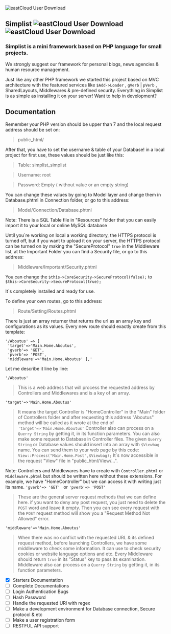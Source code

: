![eastCloud User Download](http://simplist.ir/Content/Shared/SimplistV2.png)

## Simplist  ![eastCloud User Download](http://eastcloud.ir/Content/Shared/Official-Badges.png) ![eastCloud User Download](http://eastcloud.ir/Content/Shared/Users-Badges.png)


### Simplist is a mini framework based on PHP language for small projects.
We strongly suggest our framework for personal blogs, news agencies & human resource management.




Just like any other PHP framework we started this project based on MVC architecture with the featured services like `$Add->Loader` , `gVerb` | `pVerb` , SharedLayouts, Middlewares & pre-defined security.
Everything in Simplist is as simple as installing it on your server!
Want to help in development?

## Documentation
Remember your PHP version should be upper than 7 and the local request address should be set on:
>public_html/

After that, you have to set the username & table of your Database!
in a local project for first use, these values should be just like this: 
>Table: simplist_simplist

>Username: root

>Password: Empty ( without value or an empty string)

You can change these values by going to Model layer and change them in Database.phtml in Connection folder, or go to this address:

>Model/Connection/Database.phtml

Note: There is a SQL Table file in "Resources" folder that you can easily import it to your local or online MySQL database


Until you\`re working on local a working directory, the HTTPS protocol is turned off, but if you want to upload it on your server, the HTTPS protocol can be turned on by making the "SecureProtocol" `true` in the Middleware list, at the Important Folder you can find a Security file, or go to this address:
>Middleware/Important/Security.phtml

You can change the `$this->CoreSecurity->SecureProtocol(false);` to `$this->CoreSecurity->SecureProtocol(true);`

It\`s completely installed and ready for use.

To define your own routes, go to this address:
>Route/Setting/Routes.phtml

There is just an array returner that returns the url as an array key and configurations as its values.
Every new route should exactly create from this template:
```
'/Aboutus' => [
 'target'=>'Main.Home.Aboutus',
 'gverb'=> 'GET',
 'pverb'=> 'POST',
 'middleware'=>'Main.Home.Aboutus' ],'
```
Let me describe it line by line:


`'/Aboutus' ` 
>This is a web address that will process the requested address by Controllers and Middlewares and is a key of an array.

`'target'=>'Main.Home.Aboutus'`
>It means the target Controller is "HomeController" in the "Main" folder of Controllers folder and after requesting this address "Aboutus" method will be called as it wrote at the end of `'target'=>'Main.Home.Aboutus'`
Controller also can process on a `Querry String` by getting it, in its function parameters.
You can also make some request to Database in Controller files.
The given `Querry String` or Database values should insert into an array with `$Viewbag` name.
You can send them to your web page by this code:
`View::Process("Main.Home.Post",$Viewbag);`
It\`s now accessible in the request "View" file in "public_html/View/...".

Note: Controllers and Middlewares have to create with `Controller.phtml` or `Middleware.phtml` but should be written here without these extensions.
For example, we have "HomeController" but we can access it with writing just its name.
`'gverb'=> 'GET' `  or `'pverb'=> 'POST' `
>These are the general server request methods that we can define here.
if you want to deny any post request, you just need to delete the `POST` word and leave it empty.
Then you can see every request with the `POST` request method will show you a "Request Method Not Allowed" error.


`'middleware'=>'Main.Home.Aboutus'`
>When there was no conflict with the requested URL & its defined request method, before launching Controllers, we have some middleware to check some information.
It can use to check security cookies or website language options and etc.
Every Middleware should return `true` in its "Status" key to pass its examination.
Middleware also can process on a `Querry String` by getting it, in its function parameters.

- [x] Starters Documentation
- [ ] Complete Documentations
- [ ] Login Authentication Bugs
- [ ] Hash Password
- [ ] Handle the requested URl with regex
- [ ] Make a development environment for Database connection, Secure protocol & etc
- [ ] Make a user registration form
- [ ] RESTFUL API support